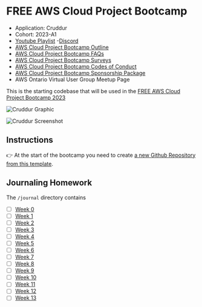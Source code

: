 # FREE AWS Cloud Project Bootcamp

- Application: Cruddur
- Cohort: 2023-A1
- [Youtube Playlist](https://www.youtube.com/playlist?list=PLBfufR7vyJJ609vhGNS4I9wRCL8aI59Rd)
-[Discord](https://discord.com/channels/1055552619441049660/1069062377766666300)
- [AWS Cloud Project Bootcamp Outline](https://docs.google.com/document/d/19XMyd5zCk7S9QT2q1_Cg-wvbnBwOge7EgzgvtVCgcz0/edit?usp=sharing)
- [AWS Cloud Project Bootcamp FAQs](https://docs.google.com/document/d/1VEs2i_tm1FxUatu1ZfUZH8EEVlhN9XWpVDvqg7GYeKM/edit?usp=sharing)
- [AWS Cloud Project Bootcamp Surveys](https://docs.google.com/document/d/1XWuCvo2HkCUhqMpJiv0K5fJDKWkkO6AoXP8rnT39vkk/edit?usp=sharing)
- [AWS Cloud Project Bootcamp Codes of Conduct](https://docs.google.com/document/d/1Rutvjt1uBtq_SbDg-0cmImjHqq5IvGK8FIzW1L-9FDk/edit?usp=sharing)
- [AWS Cloud Project Bootcamp Sponsorship Package](https://docs.google.com/document/d/1FpVI2fZaji-q2xPj8BIxOWjUjnd7wsYZfxqFc1aa0VY/edit?usp=sharing)
- AWS Ontario Virtual User Group Meetup Page

This is the starting codebase that will be used in the [FREE AWS Cloud Project Bootcamp 2023](https://student.cloudprojectbootcamp.com/profile)

![Cruddur Graphic](_docs/assets/cruddur-banner.jpg)

![Cruddur Screenshot](_docs/assets/cruddur-screenshot.png)

## Instructions

👉 At the start of the bootcamp you need to create [a new Github Repository from this template](https://github.com/DionneNoellaBarretto/aws-bootcamp-cruddur-2023).

## Journaling Homework

The `/journal` directory contains

- [ ] [Week 0](journal/week0.md)
- [ ] [Week 1](journal/week1.md)
- [ ] [Week 2](journal/week2.md)
- [ ] [Week 3](journal/week3.md)
- [ ] [Week 4](journal/week4.md)
- [ ] [Week 5](journal/week5.md)
- [ ] [Week 6](journal/week6.md)
- [ ] [Week 7](journal/week7.md)
- [ ] [Week 8](journal/week8.md)
- [ ] [Week 9](journal/week9.md)
- [ ] [Week 10](journal/week10.md)
- [ ] [Week 11](journal/week11.md)
- [ ] [Week 12](journal/week12.md)
- [ ] [Week 13](journal/week13.md)